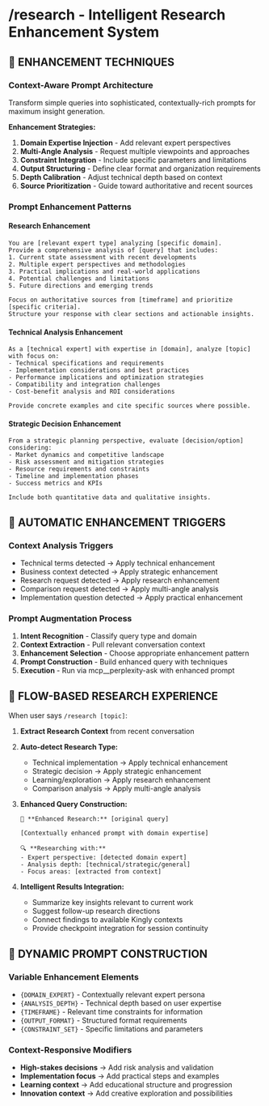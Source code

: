 # /research - Intelligent Research Enhancement System

## 🎯 ENHANCEMENT TECHNIQUES

### **Context-Aware Prompt Architecture**
Transform simple queries into sophisticated, contextually-rich prompts for maximum insight generation.

**Enhancement Strategies:**
1. **Domain Expertise Injection** - Add relevant expert perspectives
2. **Multi-Angle Analysis** - Request multiple viewpoints and approaches  
3. **Constraint Integration** - Include specific parameters and limitations
4. **Output Structuring** - Define clear format and organization requirements
5. **Depth Calibration** - Adjust technical depth based on context
6. **Source Prioritization** - Guide toward authoritative and recent sources

### **Prompt Enhancement Patterns**

#### **Research Enhancement**
```
You are [relevant expert type] analyzing [specific domain].
Provide a comprehensive analysis of [query] that includes:
1. Current state assessment with recent developments
2. Multiple expert perspectives and methodologies
3. Practical implications and real-world applications
4. Potential challenges and limitations
5. Future directions and emerging trends

Focus on authoritative sources from [timeframe] and prioritize [specific criteria].
Structure your response with clear sections and actionable insights.
```

#### **Technical Analysis Enhancement**
```
As a [technical expert] with expertise in [domain], analyze [topic] with focus on:
- Technical specifications and requirements
- Implementation considerations and best practices
- Performance implications and optimization strategies
- Compatibility and integration challenges
- Cost-benefit analysis and ROI considerations

Provide concrete examples and cite specific sources where possible.
```

#### **Strategic Decision Enhancement**
```
From a strategic planning perspective, evaluate [decision/option] considering:
- Market dynamics and competitive landscape
- Risk assessment and mitigation strategies
- Resource requirements and constraints
- Timeline and implementation phases
- Success metrics and KPIs

Include both quantitative data and qualitative insights.
```

## 🔄 AUTOMATIC ENHANCEMENT TRIGGERS

### **Context Analysis Triggers**
- Technical terms detected → Apply technical enhancement
- Business context detected → Apply strategic enhancement  
- Research request detected → Apply research enhancement
- Comparison request detected → Apply multi-angle analysis
- Implementation question detected → Apply practical enhancement

### **Prompt Augmentation Process**
1. **Intent Recognition** - Classify query type and domain
2. **Context Extraction** - Pull relevant conversation context
3. **Enhancement Selection** - Choose appropriate enhancement pattern
4. **Prompt Construction** - Build enhanced query with techniques
5. **Execution** - Run via mcp__perplexity-ask with enhanced prompt

## 🎯 FLOW-BASED RESEARCH EXPERIENCE

When user says `/research [topic]`:

1. **Extract Research Context** from recent conversation
2. **Auto-detect Research Type:**
   - Technical implementation → Apply technical enhancement  
   - Strategic decision → Apply strategic enhancement
   - Learning/exploration → Apply research enhancement
   - Comparison analysis → Apply multi-angle analysis

3. **Enhanced Query Construction:**
   ```
   🎯 **Enhanced Research:** [original query]
   
   [Contextually enhanced prompt with domain expertise]
   
   🔍 **Researching with:**
   - Expert perspective: [detected domain expert]
   - Analysis depth: [technical/strategic/general]
   - Focus areas: [extracted from context]
   ```

4. **Intelligent Results Integration:**
   - Summarize key insights relevant to current work
   - Suggest follow-up research directions
   - Connect findings to available Kingly contexts
   - Provide checkpoint integration for session continuity

## 🎨 DYNAMIC PROMPT CONSTRUCTION

### **Variable Enhancement Elements**
- `{DOMAIN_EXPERT}` - Contextually relevant expert persona
- `{ANALYSIS_DEPTH}` - Technical depth based on user expertise
- `{TIMEFRAME}` - Relevant time constraints for information
- `{OUTPUT_FORMAT}` - Structured format requirements
- `{CONSTRAINT_SET}` - Specific limitations and parameters

### **Context-Responsive Modifiers**
- **High-stakes decisions** → Add risk analysis and validation
- **Implementation focus** → Add practical steps and examples
- **Learning context** → Add educational structure and progression
- **Innovation context** → Add creative exploration and possibilities